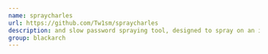 ```yaml
---
name: spraycharles
url: https://github.com/Tw1sm/spraycharles
description: and slow password spraying tool, designed to spray on an interval over a long period of time. URL : https://github.com/Tw1sm/spraycharles Groups : blackarch blackarch-cracker
group: blackarch
---
```

